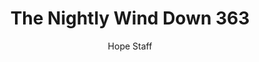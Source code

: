 ---
image: /assets/img/nwd/363_nwd_philippians_4_6_nlt.png
title: The Nightly Wind Down 363
categories:
  - The Nightly Wind Down
author: Hope Staff
notes: The Nightly Wind Down 363
embed: >-
  EMBED_GOES_HERE
transcript: >-
  SOME LINES OF TEXT START HERE
---